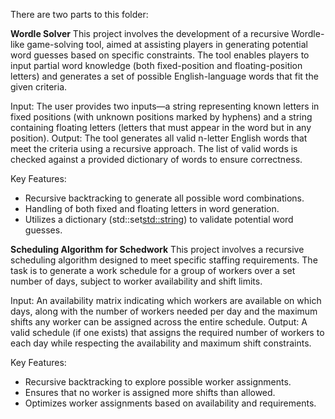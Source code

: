 There are two parts to this folder:

**Wordle Solver**
This project involves the development of a recursive Wordle-like game-solving tool, aimed at assisting players in generating potential word guesses based on specific constraints. The tool enables players to input partial word knowledge (both fixed-position and floating-position letters) and generates a set of possible English-language words that fit the given criteria.

Input: The user provides two inputs—a string representing known letters in fixed positions (with unknown positions marked by hyphens) and a string containing floating letters (letters that must appear in the word but in any position).
Output: The tool generates all valid n-letter English words that meet the criteria using a recursive approach. The list of valid words is checked against a provided dictionary of words to ensure correctness.

Key Features:
- Recursive backtracking to generate all possible word combinations.
- Handling of both fixed and floating letters in word generation.
- Utilizes a dictionary (std::set<std::string>) to validate potential word guesses.

**Scheduling Algorithm for Schedwork**
This project involves a recursive scheduling algorithm designed to meet specific staffing requirements. The task is to generate a work schedule for a group of workers over a set number of days, subject to worker availability and shift limits.

Input: An availability matrix indicating which workers are available on which days, along with the number of workers needed per day and the maximum shifts any worker can be assigned across the entire schedule.
Output: A valid schedule (if one exists) that assigns the required number of workers to each day while respecting the availability and maximum shift constraints.

Key Features:
- Recursive backtracking to explore possible worker assignments.
- Ensures that no worker is assigned more shifts than allowed.
- Optimizes worker assignments based on availability and requirements.
